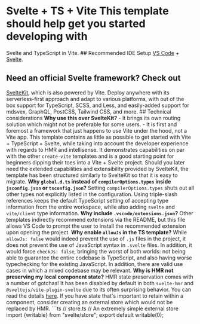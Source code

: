 # Svelte + TS + Vite This template should help get you started developing with
Svelte and TypeScript in Vite. ## Recommended IDE Setup [VS
Code](https://code.visualstudio.com/) +
[Svelte](https://marketplace.visualstudio.com/items?itemName=svelte.svelte-vscode).
## Need an official Svelte framework? Check out
[SvelteKit](https://github.com/sveltejs/kit#readme), which is also powered by
Vite. Deploy anywhere with its serverless-first approach and adapt to various
platforms, with out of the box support for TypeScript, SCSS, and Less, and
easily-added support for mdsvex, GraphQL, PostCSS, Tailwind CSS, and more. ##
Technical considerations **Why use this over SvelteKit?** - It brings its own
routing solution which might not be preferable for some users. - It is first and
foremost a framework that just happens to use Vite under the hood, not a Vite
app. This template contains as little as possible to get started with Vite +
TypeScript + Svelte, while taking into account the developer experience with
regards to HMR and intellisense. It demonstrates capabilities on par with the
other `create-vite` templates and is a good starting point for beginners dipping
their toes into a Vite + Svelte project. Should you later need the extended
capabilities and extensibility provided by SvelteKit, the template has been
structured similarly to SvelteKit so that it is easy to migrate. **Why
`global.d.ts` instead of `compilerOptions.types` inside `jsconfig.json` or
`tsconfig.json`?** Setting `compilerOptions.types` shuts out all other types not
explicitly listed in the configuration. Using triple-slash references keeps the
default TypeScript setting of accepting type information from the entire
workspace, while also adding `svelte` and `vite/client` type information. **Why
include `.vscode/extensions.json`?** Other templates indirectly recommend
extensions via the README, but this file allows VS Code to prompt the user to
install the recommended extension upon opening the project. **Why enable
`allowJs` in the TS template?** While `allowJs: false` would indeed prevent the
use of `.js` files in the project, it does not prevent the use of JavaScript
syntax in `.svelte` files. In addition, it would force `checkJs: false`,
bringing the worst of both worlds: not being able to guarantee the entire
codebase is TypeScript, and also having worse typechecking for the existing
JavaScript. In addition, there are valid use cases in which a mixed codebase may
be relevant. **Why is HMR not preserving my local component state?** HMR state
preservation comes with a number of gotchas! It has been disabled by default in
both `svelte-hmr` and `@sveltejs/vite-plugin-svelte` due to its often surprising
behavior. You can read the details
[here](https://github.com/rixo/svelte-hmr#svelte-hmr). If you have state that's
important to retain within a component, consider creating an external store
which would not be replaced by HMR. ```ts // store.ts // An extremely simple
external store import {writable} from "svelte/store"; export default writable(0);
```
